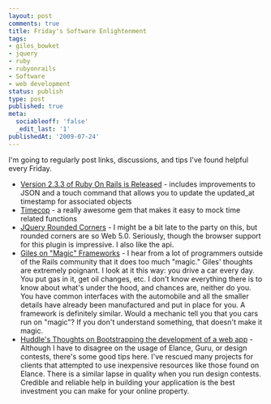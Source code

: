 ```yaml
---
layout: post
comments: true
title: Friday's Software Enlightenment
tags:
- giles_bowket
- jquery
- ruby
- rubyonrails
- Software
- web development
status: publish
type: post
published: true
meta:
  sociableoff: 'false'
  _edit_last: '1'
publishedAt: '2009-07-24'
---
```


I'm going to regularly post links, discussions, and tips I've found helpful every Friday.

* [Version 2.3.3 of Ruby On Rails is Released](https://weblog.rubyonrails.org/2009/7/20/rails-2-3-3-touching-faster-json-bug-fixes) - includes improvements to JSON and a touch command that allows you to update the updated_at timestamp for associated objects
* [Timecop](https://github.com/jtrupiano/timecop/tree/master) - a really awesome gem that makes it easy to mock time related functions
* [JQuery Rounded Corners](https://www.atblabs.com/jquery.corners.html) - I might be a bit late to the party on this, but rounded corners are so Web 5.0. Seriously, though the browser support for this plugin is impressive. I also like the api.
* [Giles on "Magic" Frameworks](https://gilesbowkett.blogspot.com/2009/07/blog-comment-for-james-bennet.html) - I hear from a lot of programmers outside of the Rails community that it does too much "magic." Giles' thoughts are extremely poignant. I look at it this way: you drive a car every day. You put gas in it, get oil changes, etc. I don't know everything there is to know about what's under the hood, and chances are, neither do you. You have common interfaces with the automobile and all the smaller details have already been manufactured and put in place for you. A framework is definitely similar. Would a mechanic tell you that you cars run on "magic"? If you don't understand something, that doesn't make it magic.
* [Huddle's Thoughts on Bootstrapping the development of a web app](https://blog.huddle.net/developing-a-web-application-on-a-shoestring-budget) - Although I have to disagree on the usage of Elance, Guru, or design contests, there's some good tips here. I've rescued many projects for clients that attempted to use inexpensive resources like those found on Elance. There is a similar lapse in quality when you run design contests. Credible and reliable help in building your application is the best investment you can make for your online property.
